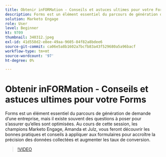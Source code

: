 ```yaml
---
title: Obtenir inFORMation - Conseils et astuces ultimes pour votre Forms
description: Forms est un élément essentiel du parcours de génération de demande d’une entreprise, mais il existe souvent des questions à poser pour s’assurer qu’elles sont optimisées.
solution: Marketo Engage
role: User
level: Beginner
kt: 9709
thumbnail: 340312.jpeg
exl-id: 41d558d2-e8ee-49aa-9605-84f82a8bdee6
source-git-commit: ca06e5a8b1602a7bcfb83a43f529680a5a96bacf
workflow-type: tm+mt
source-wordcount: '97'
ht-degree: 0%

---
```


# Obtenir inFORMation - Conseils et astuces ultimes pour votre Forms

Forms est un élément essentiel du parcours de génération de demande d’une entreprise, mais il existe souvent des questions à poser pour s’assurer qu’elles sont optimisées. Au cours de cette session, les champions Marketo Engage, Amanda et Julz, vous feront découvrir les bonnes pratiques et conseils à appliquer aux formulaires pour accroître la précision des données collectées et augmenter les taux de conversion.

>[!VIDEO](https://video.tv.adobe.com/v/340312/?quality=12&learn=on)
